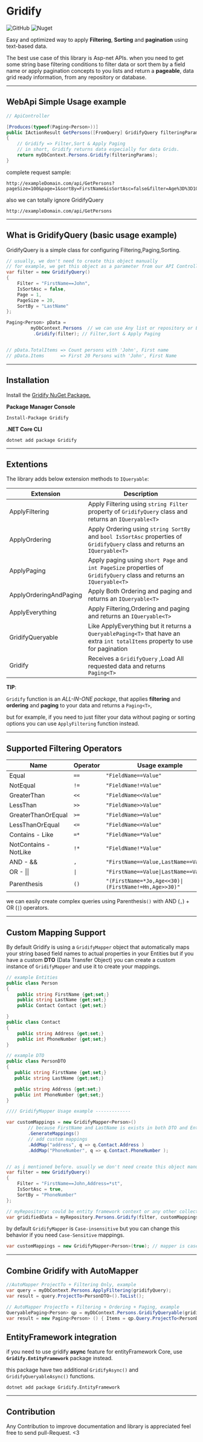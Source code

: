 # Gridify

<img alt="GitHub" src="https://img.shields.io/github/license/alirezanet/gridify"> <img alt="Nuget" src="https://img.shields.io/nuget/dt/gridify">

Easy and optimized way to apply **Filtering**, **Sorting** and **pagination** using text-based data.

The best use case of this library is Asp-net APIs. when you need to get some string base filtering conditions to filter data or sort them by a field name or apply pagination concepts to you lists and return a **pageable**, data grid ready information, from any repository or database.

---

## WebApi Simple Usage example

```c#
// ApiController

[Produces(typeof(Paging<Person>))]
public IActionResult GetPersons([FromQuery] GridifyQuery filteringParams)
{
    // Gridify => Filter,Sort & Apply Paging 
    // in short, Gridify returns data especially for data Grids. 
    return myDbContext.Persons.Gridify(filteringParams);
}

```

complete request sample:

```url
http://exampleDomain.com/api/GetPersons?pageSize=100&page=1&sortBy=FirstName&isSortAsc=false&filter=Age%3D%3D10
```

also we can totally ignore GridifyQuery

```url
http://exampleDomain.com/api/GetPersons
```

---

## What is GridifyQuery (basic usage example)

GridifyQuery is a simple class for configuring Filtering,Paging,Sorting. 

```c#
// usually, we don't need to create this object manually
// for example, we get this object as a parameter from our API Controller
var filter = new GridifyQuery()
{
    Filter = "FirstName==John",
    IsSortAsc = false,
    Page = 1,
    PageSize = 20,
    SortBy = "LastName"
};

Paging<Person> pData =
         myDbContext.Persons  // we can use Any list or repository or EntityFramework context
          .Gridify(filter); // Filter,Sort & Apply Paging


// pData.TotalItems => Count persons with 'John', First name
// pData.Items      => First 20 Persons with 'John', First Name
```

---

## Installation

Install the [Gridify NuGet Package.](https://www.nuget.org/packages/Gridify/)

**Package Manager Console**
```
Install-Package Gridify
```
**.NET Core CLI**

```
dotnet add package Gridify
```
---

## Extentions
The library adds below extension methods to `IQueryable`:


| Extension              | Description                                                                                                                   |
| ---------------------- | ----------------------------------------------------------------------------------------------------------------------------- |
| ApplyFiltering         | Apply Filtering using `string Filter` property of `GridifyQuery` class and returns an `IQueryable<T>`                         |
| ApplyOrdering          | Apply Ordering using `string SortBy` and `bool IsSortAsc` properties of `GridifyQuery` class and returns an `IQueryable<T>`   |
| ApplyPaging            | Apply paging using `short Page` and `int PageSize` properties of `GridifyQuery` class and returns an `IQueryable<T>`          |
| ApplyOrderingAndPaging | Apply Both Ordering and paging and returns an `IQueryable<T>`                                                                 |
| ApplyEverything        | Apply Filtering,Ordering and paging and returns an `IQueryable<T>`                                                            |
| GridifyQueryable       | Like ApplyEverything but it returns a `QueryablePaging<T>` that have an extra `int totalItems` property to use for pagination |
| Gridify                | Receives a `GridifyQuery` ,Load All requested data and returns `Paging<T>`                                                    |

**TIP**:

`Gridify` function is an _ALL-IN-ONE package_, that applies **filtering** and **ordering** and **paging** to your data and returns a `Paging<T>`,

but for example, if you need to just filter your data without paging or sorting options you can use `ApplyFiltering` function instead.

---

## Supported Filtering Operators

| Name                  | Operator | Usage example                                             |
| --------------------- | -------- | --------------------------------------------------------- |
| Equal                 | `==`     | `"FieldName==Value"`                                      |
| NotEqual              | `!=`     | `"FieldName!=Value"`                                      |
| GreaterThan           | `<<`     | `"FieldName<<Value"`                                      |
| LessThan              | `>>`     | `"FieldName>>Value"`                                      |
| GreaterThanOrEqual    | `>=`     | `"FieldName>=Value"`                                      |
| LessThanOrEqual       | `<=`     | `"FieldName<=Value"`                                      |
| Contains - Like       | `=*`     | `"FieldName=*Value"`                                      |
| NotContains - NotLike | `!*`     | `"FieldName!*Value"`                                      |
| AND - &&              | `,`      | `"FirstName==Value,LastName==Value2"`                   |
| OR - &#124;&#124;     | <code>&#124;</code>  | <code>"FirstName==Value&#124;LastName==Value2"</code>
| Parenthesis           | `()`     | <code>"(FirstName=*Jo,Age<<30)&#124;(FirstName!=Hn,Age>>30)"</code> |

we can easily create complex queries using Parenthesis`()` with AND (`,`) + OR (`|`) operators.

---

## Custom Mapping Support

By default Gridify is using a `GridifyMapper` object that automatically maps your string based field names to actual properties in your Entities but if you have a custom **DTO** (Data Transfer Object) you can create a custom instance of `GridifyMapper` and use it to create your mappings.

```c#
// example Entities
public class Person
{
    public string FirstName {get;set;}
    public string LastName {get;set;}
    public Contact Contact {get;set;}

}
public class Contact
{
    public string Address {get;set;}
    public int PhoneNumber {get;set;}
}

// example DTO
public class PersonDTO
{
   public string FirstName {get;set;}
   public string LastName {get;set;}

   public string Address {get;set;}
   public int PhoneNumber {get;set;}
}

//// GridifyMapper Usage example -------------

var customMappings = new GridifyMapper<Person>()
        // because FirstName and LastName is exists in both DTO and Entity classes we can Generate them
        .GenerateMappings()
        // add custom mappings
        .AddMap("address", q => q.Contact.Address )
        .AddMap("PhoneNumber", q => q.Contact.PhoneNumber );


// as i mentioned before. usually we don't need create this object manually.
var filter = new GridifyQuery()
{
    Filter = "FirstName==John,Address=*st",
    IsSortAsc = true,
    SortBy = "PhoneNumber"
};

// myRepository: could be entity framework context or any other collections
var gridifiedData = myRepository.Persons.Gridify(filter, customMappings);


```

by default `GridifyMapper` is `Case-insensitive` but you can change this behavior if you need `Case-Sensitive` mappings.

```c#
var customMappings = new GridifyMapper<Person>(true); // mapper is case-sensitive now.
```

---

## Combine Gridify with AutoMapper

```c#
//AutoMapper ProjectTo + Filtering Only, example
var query = myDbContext.Persons.ApplyFiltering(gridifyQuery);
var result = query.ProjectTo<PersonDTO>().ToList();

// AutoMapper ProjectTo + Filtering + Ordering + Paging, example
QueryablePaging<Person> qp = myDbContext.Persons.GridifyQueryable(gridifyQuery);
var result = new Paging<Person> () { Items = qp.Query.ProjectTo<PersonDTO>().ToList (), TotalItems = qp.TotalItems };
```

## EntityFramework integration

if you need to use gridify **async** feature for entityFramework Core, use **`Gridify.EntityFramework`** package instead.

this package have two additional `GridifyAsync()` and `GridifyQueryableAsync()` functions.

```terminal
dotnet add package Gridify.EntityFramework
```

---

## Contribution

Any Contribution to improve documentation and library is appreciated feel free to send pull-Request. <3
